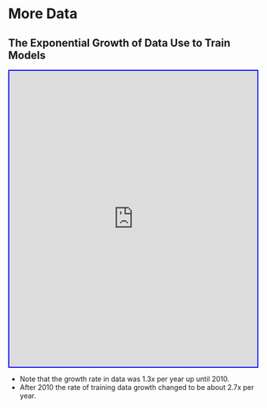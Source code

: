 # More Data

## The Exponential Growth of Data Use to Train Models

<iframe src="https://ourworldindata.org/grapher/exponential-growth-of-datapoints-used-to-train-notable-ai-systems?time=2004-06-27..latest&tab=chart" loading="lazy" style="width: 100%; height: 600px; border: solid blue 2px;" allow="web-share; clipboard-write"></iframe>

* Note that the growth rate in data was 1.3x per year up until 2010.
* After 2010 the rate of training data growth changed to be about 2.7x per year.
